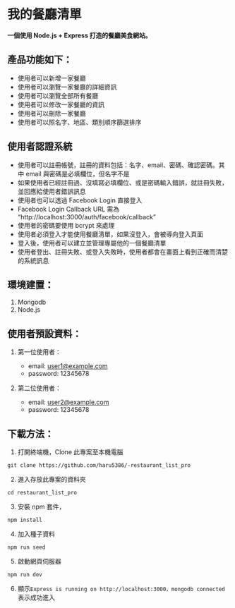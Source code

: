 # 我的餐廳清單
**一個使用 Node.js + Express 打造的餐廳美食網站。**

## 產品功能如下：
 * 使用者可以新增一家餐廳
 * 使用者可以瀏覽一家餐廳的詳細資訊
 * 使用者可以瀏覽全部所有餐廳
 * 使用者可以修改一家餐廳的資訊
 * 使用者可以刪除一家餐廳
 * 使用者可以照名字、地區、類別順序篩選排序
 
## 使用者認證系統
 * 使用者可以註冊帳號，註冊的資料包括：名字、email、密碼、確認密碼。其中 email 與密碼是必填欄位，但名字不是
 * 如果使用者已經註冊過、沒填寫必填欄位、或是密碼輸入錯誤，就註冊失敗，並回應給使用者錯誤訊息
 * 使用者也可以透過 Facebook Login 直接登入
 * Facebook Login Callback URL 需為 “http://localhost:3000/auth/facebook/callback”
 * 使用者的密碼要使用 bcrypt 來處理
 * 使用者必須登入才能使用餐廳清單，如果沒登入，會被導向登入頁面
 * 登入後，使用者可以建立並管理專屬他的一個餐廳清單
 * 使用者登出、註冊失敗、或登入失敗時，使用者都會在畫面上看到正確而清楚的系統訊息

## 環境建置：
 1. Mongodb
 2. Node.js
 
## 使用者預設資料：
1. 第一位使用者：
     * email: user1@example.com
     * password: 12345678

2. 第二位使用者：
     * email: user2@example.com
     * password: 12345678

## 下載方法：
 1. 打開終端機，Clone 此專案至本機電腦
 
```
git clone https://github.com/haru5386/-restaurant_list_pro
```

2. 進入存放此專案的資料夾

```
cd restaurant_list_pro
```

3. 安裝 npm 套件，

```
npm install
```

4. 加入種子資料

```
npm run seed
```

5. 啟動網頁伺服器

```
npm run dev
```

6. 顯示`Express is running on http://localhost:3000，mongodb connected`
   表示成功進入
